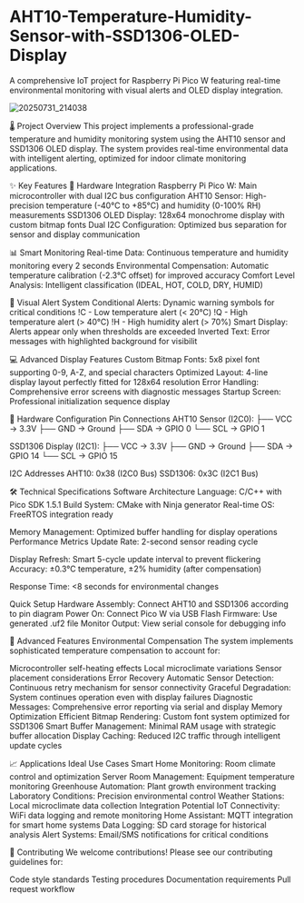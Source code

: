 # AHT10-Temperature-Humidity-Sensor-with-SSD1306-OLED-Display
A comprehensive IoT project for Raspberry Pi Pico W featuring real-time environmental monitoring with visual alerts and OLED display integration.

![20250731_214038](https://github.com/user-attachments/assets/71f7e02b-71ed-4c0a-95e5-abefe4d2e903)


🌡️ Project Overview
This project implements a professional-grade temperature and humidity monitoring system using the AHT10 sensor and SSD1306 OLED display. The system provides real-time environmental data with intelligent alerting, optimized for indoor climate monitoring applications.

✨ Key Features
🔧 Hardware Integration
Raspberry Pi Pico W: Main microcontroller with dual I2C bus configuration
AHT10 Sensor: High-precision temperature (-40°C to +85°C) and humidity (0-100% RH) measurements
SSD1306 OLED Display: 128x64 monochrome display with custom bitmap fonts
Dual I2C Configuration: Optimized bus separation for sensor and display communication

📊 Smart Monitoring
Real-time Data: Continuous temperature and humidity monitoring every 2 seconds
Environmental Compensation: Automatic temperature calibration (-2.3°C offset) for improved accuracy
Comfort Level Analysis: Intelligent classification (IDEAL, HOT, COLD, DRY, HUMID)

🚨 Visual Alert System
Conditional Alerts: Dynamic warning symbols for critical conditions
!C - Low temperature alert (< 20°C)
!Q - High temperature alert (> 40°C)
!H - High humidity alert (> 70%)
Smart Display: Alerts appear only when thresholds are exceeded
Inverted Text: Error messages with highlighted background for visibilit

💻 Advanced Display Features
Custom Bitmap Fonts: 5x8 pixel font supporting 0-9, A-Z, and special characters
Optimized Layout: 4-line display layout perfectly fitted for 128x64 resolution
Error Handling: Comprehensive error screens with diagnostic messages
Startup Screen: Professional initialization sequence display

🔌 Hardware Configuration
Pin Connections
AHT10 Sensor (I2C0):
├── VCC → 3.3V
├── GND → Ground
├── SDA → GPIO 0
└── SCL → GPIO 1

SSD1306 Display (I2C1):
├── VCC → 3.3V
├── GND → Ground
├── SDA → GPIO 14
└── SCL → GPIO 15

I2C Addresses
AHT10: 0x38 (I2C0 Bus)
SSD1306: 0x3C (I2C1 Bus)

🛠️ Technical Specifications
Software Architecture
Language: C/C++ with Pico SDK 1.5.1
Build System: CMake with Ninja generator
Real-time OS: FreeRTOS integration ready

Memory Management: Optimized buffer handling for display operations
Performance Metrics
Update Rate: 2-second sensor reading cycle

Display Refresh: Smart 5-cycle update interval to prevent flickering
Accuracy: ±0.3°C temperature, ±2% humidity (after compensation)

Response Time: <8 seconds for environmental changes

Quick Setup
Hardware Assembly: Connect AHT10 and SSD1306 according to pin diagram
Power On: Connect Pico W via USB
Flash Firmware: Use generated .uf2 file
Monitor Output: View serial console for debugging info

🔬 Advanced Features
Environmental Compensation
The system implements sophisticated temperature compensation to account for:

Microcontroller self-heating effects
Local microclimate variations
Sensor placement considerations
Error Recovery
Automatic Sensor Detection: Continuous retry mechanism for sensor connectivity
Graceful Degradation: System continues operation even with display failures
Diagnostic Messages: Comprehensive error reporting via serial and display
Memory Optimization
Efficient Bitmap Rendering: Custom font system optimized for SSD1306
Smart Buffer Management: Minimal RAM usage with strategic buffer allocation
Display Caching: Reduced I2C traffic through intelligent update cycles

📈 Applications
Ideal Use Cases
Smart Home Monitoring: Room climate control and optimization
Server Room Management: Equipment temperature monitoring
Greenhouse Automation: Plant growth environment tracking
Laboratory Conditions: Precision environmental control
Weather Stations: Local microclimate data collection
Integration Potential
IoT Connectivity: WiFi data logging and remote monitoring
Home Assistant: MQTT integration for smart home systems
Data Logging: SD card storage for historical analysis
Alert Systems: Email/SMS notifications for critical conditions

🤝 Contributing
We welcome contributions! Please see our contributing guidelines for:

Code style standards
Testing procedures
Documentation requirements
Pull request workflow

